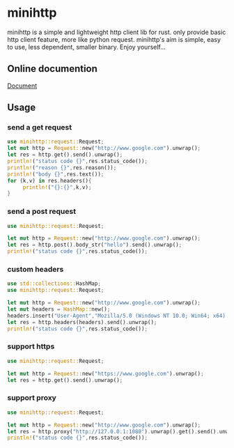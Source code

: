 # minihttp

minihttp is a simple and lightweight http client lib for rust.
only provide basic http client feature, more like python request.
minihttp's aim is simple, easy to use, less dependent, smaller binary.
Enjoy yourself...

## Online documention

[Document](https://docs.rs/minihttp)

## Usage

###  send a get request

```rust
use minihttp::request::Request;
let mut http = Request::new("http://www.google.com").unwrap();
let res = http.get().send().unwrap();
println!("status code {}",res.status_code());
println!("reason {}",res.reason());
println!("body {}",res.text());
for (k,v) in res.headers(){
​     println!("{}:{}",k,v);
}
```

### send a post request

```rust
use minihttp::request::Request;

let mut http = Request::new("http://www.google.com").unwrap();
let res = http.post().body_str("hello").send().unwrap();
println!("status code {}",res.status_code());
```

### custom headers
```rust
use std::collections::HashMap;
use minihttp::request::Request;

let mut http = Request::new("http://www.google.com").unwrap();
let mut headers = HashMap::new();
headers.insert("User-Agent","Mozilla/5.0 (Windows NT 10.0; Win64; x64) AppleWebKit/537.36");
let res = http.headers(headers).send().unwrap();
println!("status code {}",res.status_code());
```

### support https
```rust
use minihttp::request::Request;

let mut http = Request::new("https://www.google.com").unwrap();
let res = http.get().send().unwrap();
```

### support proxy
```rust
use minihttp::request::Request;

let mut http = Request::new("http://www.google.com").unwrap();
let res = http.proxy("http://127.0.0.1:1080").unwrap().get().send().unwrap();
println!("status code {}",res.status_code());
```
